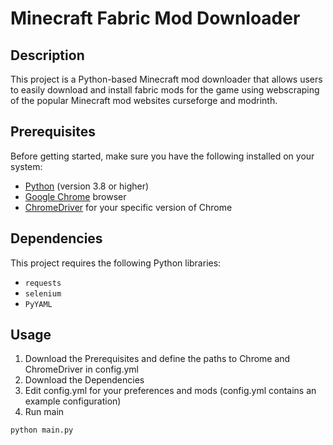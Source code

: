 # Minecraft Fabric Mod Downloader

## Description
This project is a Python-based Minecraft mod downloader that allows users to easily download and install fabric mods for the game using webscraping of the popular Minecraft mod websites curseforge and modrinth.

## Prerequisites
Before getting started, make sure you have the following installed on your system:
- [Python](https://www.python.org/) (version 3.8 or higher)
- [Google Chrome](https://www.google.com/chrome/) browser
- [ChromeDriver](https://chromedriver.chromium.org/downloads) for your specific version of Chrome

## Dependencies
This project requires the following Python libraries:

- `requests`
- `selenium`
- `PyYAML`

## Usage
1. Download the Prerequisites and define the paths to Chrome and ChromeDriver in config.yml
2. Download the Dependencies
3. Edit config.yml for your preferences and mods (config.yml contains an example configuration)
4. Run main
```bash
python main.py
```